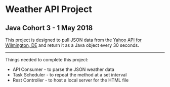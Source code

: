 # Weather API Project

**Java Cohort 3 - 1 May 2018**
---

This project is designed to pull JSON data from the [Yahoo API for Wilmington, DE](https://query.yahooapis.com/v1/public/yql?q=select%20*%20from%20weather.forecast%20where%20woeid%20in%20(select%20woeid%20from%20geo.places(1)%20where%20text%3D%22wilmington%2C%20de%22)&format=json&env=store%3A%2F%2Fdatatables.org%2Falltableswithkeys) and return it as a Java object every 30 seconds.

---

Things needed to complete this project:
* API Consumer - to parse the JSON weather data
* Task Scheduler - to repeat the method at a set interval
* Rest Controller - to host a local server for the HTML file
